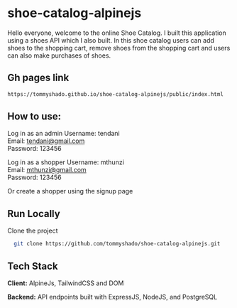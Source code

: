 # shoe-catalog-alpinejs

Hello everyone, welcome to the online Shoe Catalog. I built this application using a shoes API which I also built. In this shoe catalog users can add shoes to the shopping cart, remove shoes from the shopping cart and users can also make purchases of shoes.

## Gh pages link
```bash
https://tommyshado.github.io/shoe-catalog-alpinejs/public/index.html
```

## How to use:

Log in as an admin
<span>Username:</span> tendani <br>
<span>Email:</span> tendani@gmail.com <br>
<span>Password:</span> 123456 <br>

Log in as a shopper
<span>Username:</span> mthunzi <br>
<span>Email:</span> mthunzi@gmail.com <br>
<span>Password:</span> 123456 <br>

Or create a shopper using the signup page

## Run Locally

Clone the project

```bash
  git clone https://github.com/tommyshado/shoe-catalog-alpinejs.git
```

## Tech Stack

**Client:** AlpineJs, TailwindCSS and DOM

**Backend:** API endpoints built with ExpressJS, NodeJS, and PostgreSQL
